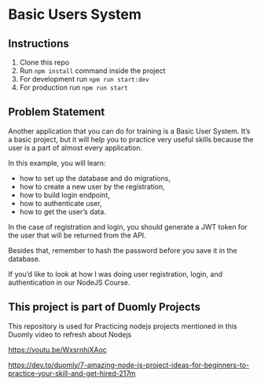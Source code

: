 # Basic Users System

## Instructions

1. Clone this repo
2. Run `npm install` command inside the project
3. For development run `npm run start:dev`
4. For production run `npm run start`

## Problem Statement

Another application that you can do for training is a Basic User System. It’s a basic project, but it will help you to practice very useful skills because the user is a part of almost every application.

In this example, you will learn:

- how to set up the database and do migrations,
- how to create a new user by the registration,
- how to build login endpoint,
- how to authenticate user,
- how to get the user’s data.

In the case of registration and login, you should generate a JWT token for the user that will be returned from the API.

Besides that, remember to hash the password before you save it in the database.

If you’d like to look at how I was doing user registration, login, and authentication in our NodeJS Course.

## This project is part of Duomly Projects

This repository is used for Practicing nodejs projects mentioned in this Duomly video to refresh about Nodejs

https://youtu.be/WxsrnhjXAoc

https://dev.to/duomly/7-amazing-node-js-project-ideas-for-beginners-to-practice-your-skill-and-get-hired-217m
